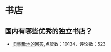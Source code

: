 # 书店
## 国内有哪些优秀的独立书店？
- [旧集散地的回答](https://www.zhihu.com/question/19630448/answer/73127172),点赞数：10134，评论数：523
